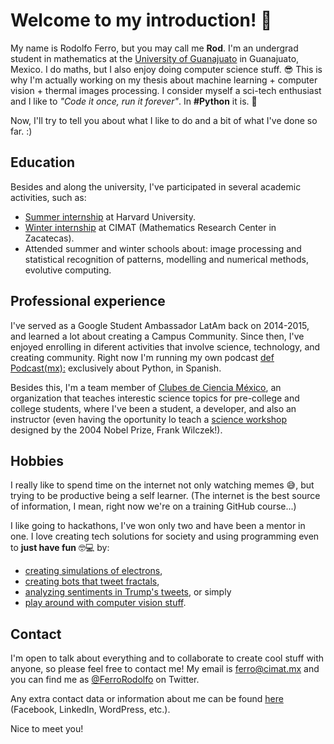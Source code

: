 # Welcome to my introduction! 🚀

My name is Rodolfo Ferro, but you may call me **Rod**. I'm an undergrad student in mathematics at the [University of Guanajuato](http://www.ugto.mx/) in Guanajuato, Mexico. I do maths, but I also enjoy doing computer science stuff. 😎 This is why I'm actually working on my thesis about machine learning + computer vision + thermal images processing. I consider myself a sci-tech enthusiast and I like to *"Code it once, run it forever"*. In **#Python** it is. 🐍

Now, I'll try to tell you about what I like to do and a bit of what I've done so far. :)


## Education

Besides and along the university, I've participated in several academic activities, such as:
* [Summer internship](http://www.ugto.mx/noticias/noticiasrssen/12090-student-of-the-university-of-guanajuato-makes-research-in-harvard-university) at Harvard University.
* [Winter internship](http://www.ugto.mx/noticias/noticias/10873-estudiante-ug-desarrolla-proyecto-matematico-para-prevenir-enfermedades-cronico-degenerativas) at CIMAT (Mathematics Research Center in Zacatecas).
* Attended summer and winter schools about: image processing and statistical recognition of patterns, modelling and numerical methods, evolutive computing.


## Professional experience

I've served as a Google Student Ambassador LatAm back on 2014-2015, and learned a lot about creating a Campus Community. Since then, I've enjoyed enrolling in diferent activities that involve science, technology, and creating community. Right now I'm running my own podcast [def Podcast(mx):](https://defpodcastmx.github.io/) exclusively about Python, in Spanish.

Besides this, I'm a team member of [Clubes de Ciencia México](https://www.clubesdeciencia.mx/), an organization that teaches interestic science topics for pre-college and college students, where I've been a student, a developer, and also an instructor (even having the oportunity lo teach a [science workshop](https://rodolfoferro.github.io/ExplorandoLosSentidos/) designed by the 2004 Nobel Prize, Frank Wilczek!).


## Hobbies

I really like to spend time on the internet not only watching memes 😅, but trying to be productive being a self learner. (The internet is the best source of information, I mean, right now we're on a training GitHub course...)

I like going to hackathons, I've won only two and have been a mentor in one. I love creating tech solutions for society and using programming even to **just have fun** 🤓💻 by: 
* [creating simulations of electrons](https://rodolfoferro.wordpress.com/2015/06/07/inestabilidad-de-electrones-en-dos-haces/), 
* [creating bots that tweet fractals](https://rodolfoferro.wordpress.com/2017/04/13/juliasetbot-🤖), 
* [analyzing sentiments in Trump's tweets](https://dev.to/rodolfoferro/sentiment-analysis-on-trumpss-tweets-using-python-), or simply 
* [play around with computer vision stuff](https://rodolfoferro.wordpress.com/2017/09/15/testing-facial-landmarks-detection-with-python/).


## Contact

I'm open to talk about everything and to collaborate to create cool stuff with anyone, so please feel free to contact me! My email is ferro@cimat.mx and you can find me as [@FerroRodolfo](https://twitter.com/FerroRodolfo) on Twitter.

Any extra contact data or information about me can be found [here](https://rodolfoferro.github.io/cv/) (Facebook, LinkedIn, WordPress, etc.).

Nice to meet you!

